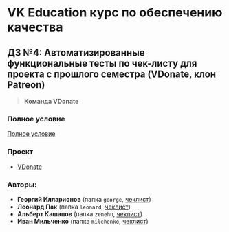 # VK Education курс по обеспечению качества

## ДЗ №4: Автоматизированные функциональные тесты по чек-листу для проекта с прошлого семестра  (VDonate, клон Patreon)
> **Команда VDonate**

### Полное условие

[Полное условие](./task.md)

### Проект
- [VDonate](https://vdonate.ml/)

### Авторы:
- **Георгий Илларионов** (папка `george`, [чеклист](https://github.com/george007361/qa-hw3-techpark/blob/main/VDonate-George-Illarionov.md))
- **Леонард Пак** (папка `leonard`, [чеклист](https://github.com/leonard-pak/technopark-qa-hw3/blob/main/VDonate-Leonard-Pak.md))
- **Альберт Кашапов** (папка `zenehu`, [чеклист](https://github.com/zeronethunter/homework-3-spring-2023/blob/main/VDonate-Albert-Kashapov.md))
- **Иван Мильченко** (папка `milchenko`, [чеклист](https://github.com/themilchenko/homework-3-spring-2023/blob/main/vdonate-milchenko-ivan.md))

